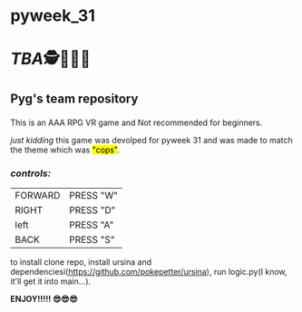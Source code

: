 # pyweek_31
<!DOCTYPE html PUBLIC "-//W3C//DTD XHTML 1.0 Transitional//EN" "http://www.w3.org/TR/xhtml1/DTD/xhtml1-transitional.dtd">
<html xmlns="http://www.w3.org/1999/xhtml">
</head>
<body>
<h1><strong><em class="detail">T</em><em class="name">B</em><em class = "something">A</em>🕵👮🕵️‍♀️</h1></strong>

<h2><p>Pyg's team repository</h2>

This is an AAA RPG VR game and Not recommended for beginners.

<em class = "something ">just kidding </em>this game was devolped for pyweek 31 and was made to match the theme which was <mark> "cops"</mark>.</br>

<h3> <em class = "detail">controls: </h3></em>
<table style="width:100%">
    
  <tr>
  <em>
    <td>FORWARD</td>
    <td>PRESS "W"</td>
    </em>
    
  </tr>
  <tr>
    <td>RIGHT</td>
    <td>PRESS "D"</td>
    
  </tr>
  <tr>
  <td>left</td>
  <td> PRESS "A"</td>
  </tr>
  <tr>
  <td>BACK</td>
  <td>PRESS "S"</td>
  </tr>
</table>

<p>
<p>
<p>
</p>

to install clone repo, install ursina and dependenciesi(https://github.com/pokepetter/ursina), run logic.py(I know, it'll get it into main...).

<strong>ENJOY!!!!! 😎😎😎</strong></p>
</body>
</html>
